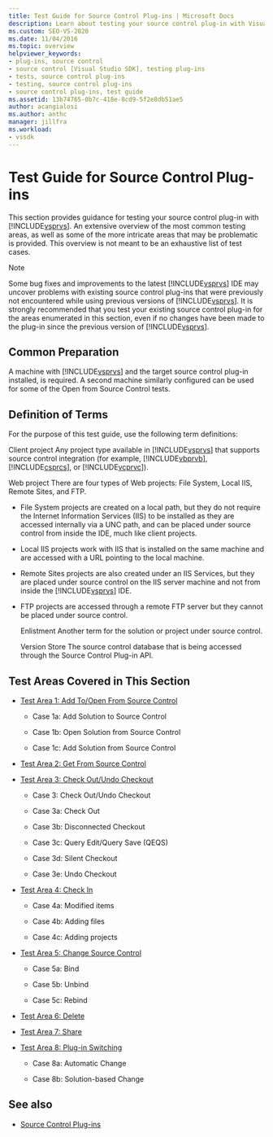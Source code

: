 ```yaml
---
title: Test Guide for Source Control Plug-ins | Microsoft Docs
description: Learn about testing your source control plug-in with Visual Studio. This overview includes common testing areas.
ms.custom: SEO-VS-2020
ms.date: 11/04/2016
ms.topic: overview
helpviewer_keywords:
- plug-ins, source control
- source control [Visual Studio SDK], testing plug-ins
- tests, source control plug-ins
- testing, source control plug-ins
- source control plug-ins, test guide
ms.assetid: 13b74765-0b7c-418e-8cd9-5f2e8db51ae5
author: acangialosi
ms.author: anthc
manager: jillfra
ms.workload:
- vssdk
---
```

# Test Guide for Source Control Plug-ins
This section provides guidance for testing your source control plug-in with [!INCLUDE[vsprvs](../../code-quality/includes/vsprvs_md.md)]. An extensive overview of the most common testing areas, as well as some of the more intricate areas that may be problematic is provided. This overview is not meant to be an exhaustive list of test cases.

> [!NOTE]
> Some bug fixes and improvements to the latest [!INCLUDE[vsprvs](../../code-quality/includes/vsprvs_md.md)] IDE may uncover problems with existing source control plug-ins that were previously not encountered while using previous versions of [!INCLUDE[vsprvs](../../code-quality/includes/vsprvs_md.md)]. It is strongly recommended that you test your existing source control plug-in for the areas enumerated in this section, even if no changes have been made to the plug-in since the previous version of [!INCLUDE[vsprvs](../../code-quality/includes/vsprvs_md.md)].

## Common Preparation
 A machine with [!INCLUDE[vsprvs](../../code-quality/includes/vsprvs_md.md)] and the target source control plug-in installed, is required. A second machine similarly configured can be used for some of the Open from Source Control tests.

## Definition of Terms
 For the purpose of this test guide, use the following term definitions:

 Client project
 Any project type available in [!INCLUDE[vsprvs](../../code-quality/includes/vsprvs_md.md)] that supports source control integration (for example, [!INCLUDE[vbprvb](../../code-quality/includes/vbprvb_md.md)], [!INCLUDE[csprcs](../../data-tools/includes/csprcs_md.md)], or [!INCLUDE[vcprvc](../../code-quality/includes/vcprvc_md.md)]).

 Web project
 There are four types of Web projects: File System, Local IIS, Remote Sites, and FTP.

- File System projects are created on a local path, but they do not require the Internet Information Services (IIS) to be installed as they are accessed internally via a UNC path, and can be placed under source control from inside the IDE, much like client projects.

- Local IIS projects work with IIS that is installed on the same machine and are accessed with a URL pointing to the local machine.

- Remote Sites projects are also created under an IIS Services, but they are placed under source control on the IIS server machine and not from inside the [!INCLUDE[vsprvs](../../code-quality/includes/vsprvs_md.md)] IDE.

- FTP projects are accessed through a remote FTP server but they cannot be placed under source control.

  Enlistment
  Another term for the solution or project under source control.

  Version Store
  The source control database that is being accessed through the Source Control Plug-in API.

## Test Areas Covered in This Section

- [Test Area 1: Add To/Open From Source Control](../../extensibility/internals/test-area-1-add-to-open-from-source-control.md)

  - Case 1a: Add Solution to Source Control

  - Case 1b: Open Solution from Source Control

  - Case 1c: Add Solution from Source Control

- [Test Area 2: Get From Source Control](../../extensibility/internals/test-area-2-get-from-source-control.md)

- [Test Area 3: Check Out/Undo Checkout](../../extensibility/internals/test-area-3-check-out-undo-checkout.md)

  - Case 3: Check Out/Undo Checkout

  - Case 3a: Check Out

  - Case 3b: Disconnected Checkout

  - Case 3c: Query Edit/Query Save (QEQS)

  - Case 3d: Silent Checkout

  - Case 3e: Undo Checkout

- [Test Area 4: Check In](../../extensibility/internals/test-area-4-check-in.md)

  - Case 4a: Modified items

  - Case 4b: Adding files

  - Case 4c: Adding projects

- [Test Area 5: Change Source Control](../../extensibility/internals/test-area-5-change-source-control.md)

  - Case 5a: Bind

  - Case 5b: Unbind

  - Case 5c: Rebind

- [Test Area 6: Delete](../../extensibility/internals/test-area-6-delete.md)

- [Test Area 7: Share](../../extensibility/internals/test-area-7-share.md)

- [Test Area 8: Plug-in Switching](../../extensibility/internals/test-area-8-plug-in-switching.md)

  - Case 8a: Automatic Change

  - Case 8b: Solution-based Change

## See also
- [Source Control Plug-ins](../../extensibility/source-control-plug-ins.md)

